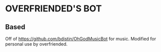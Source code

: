 # OVERFRIENDED'S BOT
## Based
Off of https://github.com/bdistin/OhGodMusicBot for music. Modified for personal use by overfriended.
